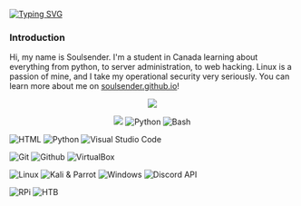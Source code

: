 [![Typing SVG](https://readme-typing-svg.herokuapp.com?color=F7F7F7&lines=What+am+I%3F;I'm+a+hacker;I'm+a+programmer;I'm+a+sys+admin)](https://git.io/typing-svg)
  
<body>
  
### **Introduction**
<p align="center">
  <p>Hi, my name is Soulsender. I'm a student in Canada learning about everything from python, to server administration, to web hacking. Linux is a passion of mine, and I take my operational security very seriously. You can learn more about me on <a href="https://soulsender.github.io">soulsender.github.io</a>!

<p align="center">
<!-- This is for the fire-streak -->
<img src="https://github-readme-streak-stats.herokuapp.com?user=Soulsender&theme=dark&currStreakNum=CC6818&fire=CC2424&currStreakLabel=888888&dates=FFFFFF&background=000000&ring=FFFFFF&stroke=DD2727&sideNums=FFFFFF&sideLabels=888888&border=FFFFFF">
</a>
<!-- This is for the stats -->
<p align="center">
<img src="https://github-readme-stats.vercel.app/api?username=Soulsender&count_private=true&show_icons=true&title_color=ffffff&icon_color=CC2424&text_color=888888FF&bg_color=000000">
</a>
<!-- This is for the content-written -->

</a>
<!-- This is for Python -->
    <img alt="Python" src="https://img.shields.io/badge/python-3776AB.svg?style=for-the-badge&logo=python&logoColor=white">
</a>
<!-- This is for Bash -->
    <img alt="Bash" src="https://img.shields.io/badge/Bash-4D4D4D.svg?style=for-the-badge&logo=WindowsTerminal&logoColor=white">
</a>

<p align="centre">
<!-- This is for HTML5 -->
    <img alt="HTML" src="https://img.shields.io/badge/HTML5-E34F26.svg?style=for-the-badge&logo=html5&logoColor=white">
</a>
<!-- This is for Python -->
    <img alt="Python" src="https://img.shields.io/badge/python-3776AB.svg?style=for-the-badge&logo=python&logoColor=white">
</a>
<!-- This is for Visual Studio Code -->
    <img alt="Visual Studio Code" src="https://img.shields.io/badge/Visual Studio Code-5C2D91.svg?style=for-the-badge&logo=VisualStudio&logoColor=white">
</a>
</p>

</a>
<!-- This is for Git -->
    <img alt="Git" src="https://img.shields.io/badge/Git-F05032.svg?style=for-the-badge&logo=git&logoColor=white">
</a>
<!-- This is for github -->
    <img alt="Github" src="https://img.shields.io/badge/Github-607078.svg?style=for-the-badge&logo=github&logoColor=white">
</a>
<!-- This is for VirtualBox -->
<img alt="VirtualBox" src="https://img.shields.io/badge/VirtualBox-183A61.svg?style=for-the-badge&logo=VirtualBox&logoColor=white">
</a>

<p align="centre">
<!-- This is for Linux -->
    <img alt="Linux" src="https://img.shields.io/badge/Linux-FCC624?style=for-the-badge&logoColor=black">
</a>
<!-- This is for Kali & Parrot -->
    <img alt="Kali & Parrot" src="https://img.shields.io/badge/Kali & Parrot-557C94?style=for-the-badge&=KaliLinux&logoColor=white">
</a>
<!-- This is for Windows -->
<img alt="Windows" src="https://img.shields.io/badge/Windows-0078D6?style=for-the-badge&logo=windows&logoColor=white">
</a>
<!-- This is for Discord -->
    <img alt="Discord API" src="https://img.shields.io/badge/DiscordAPI-5865f2?style=for-the-badge&=Discord&logoColor=white">
</a>

<p align="centre">
<!-- This is for RPi -->
    <img alt="RPi" src="https://img.shields.io/badge/Rasperry Pi-A22846.svg?style=for-the-badge&logo=Raspberry Pi&logoColor=white">
</a>
<!-- This is for HackTheBox -->
    <img alt="HTB" src="https://img.shields.io/badge/HackTheBox-9FEF00.svg?style=for-the-badge&logo=c%2B%2B&logoColor=black">
</a>
</p>

</body>
